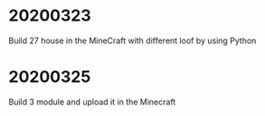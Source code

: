 # 20200323
  Build 27 house in the MineCraft with different loof by using Python
# 20200325
  Build 3 module and upload it in the Minecraft
